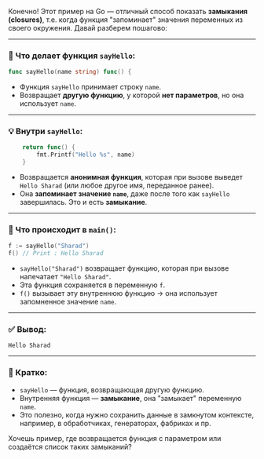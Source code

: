 Конечно! Этот пример на Go — отличный способ показать **замыкания (closures)**, т.е. когда функция "запоминает" значения переменных из своего окружения. Давай разберем пошагово:

---

### 📌 Что делает функция `sayHello`:

```go
func sayHello(name string) func() {
```

- Функция `sayHello` принимает строку `name`.
- Возвращает **другую функцию**, у которой **нет параметров**, но она использует `name`.

---

### 💡 Внутри `sayHello`:

```go
	return func() {
		fmt.Printf("Hello %s", name)
	}
```

- Возвращается **анонимная функция**, которая при вызове выведет `Hello Sharad` (или любое другое имя, переданное ранее).
- Она **запоминает значение `name`**, даже после того как `sayHello` завершилась. Это и есть **замыкание**.

---

### 🧪 Что происходит в `main()`:

```go
f := sayHello("Sharad")
f() // Print : Hello Sharad
```

- `sayHello("Sharad")` возвращает функцию, которая при вызове напечатает `"Hello Sharad"`.
- Эта функция сохраняется в переменную `f`.
- `f()` вызывает эту внутреннюю функцию → она использует запомненное значение `name`.

---

### ✅ Вывод:

```
Hello Sharad
```

---

### 🔁 Кратко:

- `sayHello` — функция, возвращающая другую функцию.
- Внутренняя функция — **замыкание**, она "замыкает" переменную `name`.
- Это полезно, когда нужно сохранить данные в замкнутом контексте, например, в обработчиках, генераторах, фабриках и пр.

Хочешь пример, где возвращается функция с параметром или создаётся список таких замыканий?